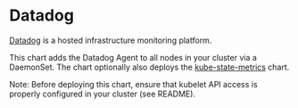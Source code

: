 # Datadog

[Datadog](https://www.datadoghq.com/) is a hosted infrastructure monitoring platform.

This chart adds the Datadog Agent to all nodes in your cluster via a DaemonSet. The chart optionally also deploys the [kube-state-metrics](https://github.com/kubernetes/charts/tree/master/stable/kube-state-metrics) chart.

Note: Before deploying this chart, ensure that kubelet API access is properly configured in your cluster (see README).
